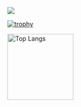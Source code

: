 ![](https://github-profile-summary-cards.vercel.app/api/cards/profile-details?username=rikoirushi&theme=2077)

[![trophy](https://github-profile-trophy.vercel.app/?username=rikoirushi&theme=onedark)](https://github-profile-trophy.vercel.app/?username=rikoirushi&theme=tokyonight)

<img alt="Top Langs" height="150px" src="https://github-readme-stats.vercel.app/api/top-langs/?username=rikoirushi&layout=compact&count_private=true&show_icons=true&theme=tokyonight" />


